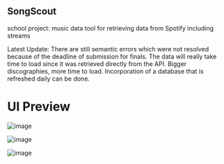 ## SongScout
school project: music data tool for retrieving data from Spotify including streams

Latest Update: There are still semantic errors which were not resolved because of the deadline of submission for finals. The data will really take time to load since it was retrieved directly from the API. Bigger discographies, more time to load. Incorporation of a database that is refreshed daily can be done.



# UI Preview

![image](https://user-images.githubusercontent.com/32819318/135703751-0cb598c2-8423-4ab8-807e-21bee82ab514.png)

![image](https://user-images.githubusercontent.com/32819318/135703857-fe4a5640-1d9e-4944-8613-31430db56b6b.png)

![image](https://user-images.githubusercontent.com/32819318/135703878-c8ed0355-046d-416d-9bc5-66592f2b4dc3.png)





































